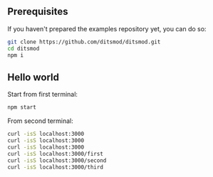 ## Prerequisites

If you haven't prepared the examples repository yet, you can do so:

```bash
git clone https://github.com/ditsmod/ditsmod.git
cd ditsmod
npm i
```

## Hello world

Start from first terminal:

```bash
npm start
```

From second terminal:

```bash
curl -isS localhost:3000
curl -isS localhost:3000
curl -isS localhost:3000
curl -isS localhost:3000/first
curl -isS localhost:3000/second
curl -isS localhost:3000/third
```

